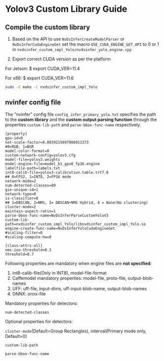# Yolov3 Custom Library Guide

## Compile the custom library

1. Based on the API to use `NvDsInferCreateModelParser` or `NvDsInferCudaEngineGet` 
 set the macro `USE_CUDA_ENGINE_GET_API` to 0 or 1 in `nvdsinfer_custom_impl_Yolo/nvdsinfer_yolo_engine.cpp`

2. Export correct CUDA version as per the platform
 
  For Jetson:  $ export CUDA_VER=11.4
 
  For x86:     $ export CUDA_VER=11.6

```bash
sudo -E make -C nvdsinfer_custom_impl_Yolo
```

## nvinfer config file 

The "nvinfer" config file `config_infer_primary_yolo.txt` specifies the path to
the **custom library** and the **custom output parsing function** through the properties
`custom-lib-path` and `parse-bbox-func-name` respectively.

```
[property]
gpu-id=0
net-scale-factor=0.0039215697906911373
#0=RGB, 1=BGR
model-color-format=0
custom-network-config=yolov3.cfg
model-file=yolov3.weights
model-engine-file=model_b1_gpu0_fp16.engine
labelfile-path=labels.txt
int8-calib-file=yolov3-calibration.table.trt7.0
## 0=FP32, 1=INT8, 2=FP16 mode
network-mode=2
num-detected-classes=80
gie-unique-id=1
network-type=0
is-classifier=0
## 1=DBSCAN, 2=NMS, 3= DBSCAN+NMS Hybrid, 4 = None(No clustering)
cluster-mode=2
maintain-aspect-ratio=1
parse-bbox-func-name=NvDsInferParseCustomYoloV3
custom-lib-path=nvdsinfer_custom_impl_Yolo/libnvdsinfer_custom_impl_Yolo.so
engine-create-func-name=NvDsInferYoloCudaEngineGet
#scaling-filter=0
#scaling-compute-hw=0

[class-attrs-all]
nms-iou-threshold=0.3
threshold=0.7
```

Following properties are mandatory when engine files are **not specified**:
1.  int8-calib-file(Only in INT8), model-file-format
2.   Caffemodel mandatory properties: model-file, proto-file, output-blob-names
3.   UFF: uff-file, input-dims, uff-input-blob-name, output-blob-names
4.   ONNX: onnx-file


Mandatory properties for detectors:

`num-detected-classes`

Optional properties for detectors:

`cluster-mode`(Default=Group Rectangles), interval(Primary mode only, Default=0)

`custom-lib-path`

`parse-bbox-func-name`

